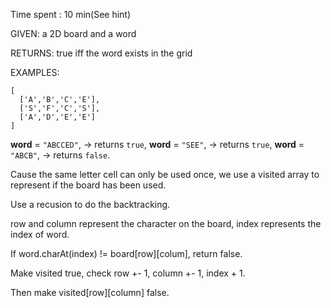 Time spent : 10 min(See hint)

GIVEN: a 2D board and a word

RETURNS: true iff the word exists in the grid

EXAMPLES:

```
[
  ['A','B','C','E'],
  ['S','F','C','S'],
  ['A','D','E','E']
]
```

**word** = `"ABCCED"`, -> returns `true`,
**word** = `"SEE"`, -> returns `true`,
**word** = `"ABCB"`, -> returns `false`.



Cause the same letter cell can only be used once, we use a visited array to represent if the board has been used.

Use a recusion to do the backtracking. 

row and column represent the character on the board, index represents the index of word.

If word.charAt(index) != board\[row][colum], return false.

Make visited true, check row +- 1, column +- 1, index + 1.

Then make visited\[row][column] false.